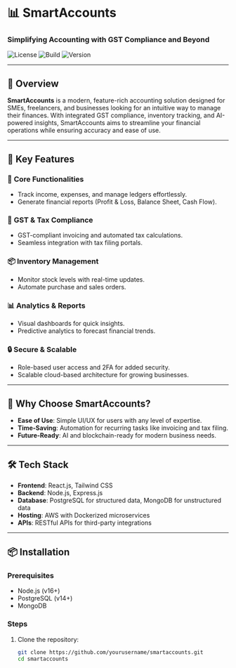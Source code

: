 # 📊 **SmartAccounts**  
### Simplifying Accounting with GST Compliance and Beyond  

![License](https://img.shields.io/badge/license-MIT-blue) ![Build](https://img.shields.io/badge/build-passing-brightgreen) ![Version](https://img.shields.io/badge/version-1.0.0-lightgrey)  

---

## 🚀 **Overview**  
**SmartAccounts** is a modern, feature-rich accounting solution designed for SMEs, freelancers, and businesses looking for an intuitive way to manage their finances. With integrated GST compliance, inventory tracking, and AI-powered insights, SmartAccounts aims to streamline your financial operations while ensuring accuracy and ease of use.  

---

## 🧩 **Key Features**  
### 💼 **Core Functionalities**  
- Track income, expenses, and manage ledgers effortlessly.  
- Generate financial reports (Profit & Loss, Balance Sheet, Cash Flow).  

### 🧾 **GST & Tax Compliance**  
- GST-compliant invoicing and automated tax calculations.  
- Seamless integration with tax filing portals.  

### 📦 **Inventory Management**  
- Monitor stock levels with real-time updates.  
- Automate purchase and sales orders.  

### 📊 **Analytics & Reports**  
- Visual dashboards for quick insights.  
- Predictive analytics to forecast financial trends.  

### 🔒 **Secure & Scalable**  
- Role-based user access and 2FA for added security.  
- Scalable cloud-based architecture for growing businesses.  

---

## 🌟 **Why Choose SmartAccounts?**  
- **Ease of Use**: Simple UI/UX for users with any level of expertise.  
- **Time-Saving**: Automation for recurring tasks like invoicing and tax filing.  
- **Future-Ready**: AI and blockchain-ready for modern business needs.  

---

## 🛠️ **Tech Stack**  
- **Frontend**: React.js, Tailwind CSS  
- **Backend**: Node.js, Express.js  
- **Database**: PostgreSQL for structured data, MongoDB for unstructured data  
- **Hosting**: AWS with Dockerized microservices  
- **APIs**: RESTful APIs for third-party integrations  

---

## 📦 **Installation**  
### Prerequisites  
- Node.js (v16+)  
- PostgreSQL (v14+)  
- MongoDB  

### Steps  
1. Clone the repository:  
   ```bash  
   git clone https://github.com/yourusername/smartaccounts.git  
   cd smartaccounts  
